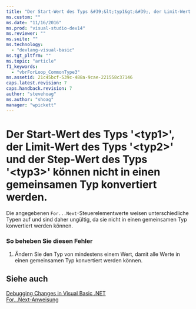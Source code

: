 ```yaml
---
title: "Der Start-Wert des Typs &#39;&lt;typ1&gt;&#39;, der Limit-Wert des Typs &#39;&lt;typ2&gt;&#39; und der Step-Wert des Typs &#39;&lt;typ3&gt;&#39; k&#246;nnen nicht in einen gemeinsamen Typ konvertiert werden. | Microsoft Docs"
ms.custom: ""
ms.date: "11/16/2016"
ms.prod: "visual-studio-dev14"
ms.reviewer: ""
ms.suite: ""
ms.technology: 
  - "devlang-visual-basic"
ms.tgt_pltfrm: ""
ms.topic: "article"
f1_keywords: 
  - "vbrForLoop_CommonType3"
ms.assetid: 21c45bcf-539c-488a-9cae-221558c37146
caps.latest.revision: 7
caps.handback.revision: 7
author: "stevehoag"
ms.author: "shoag"
manager: "wpickett"
---
```

# Der Start-Wert des Typs &#39;&lt;typ1&gt;&#39;, der Limit-Wert des Typs &#39;&lt;typ2&gt;&#39; und der Step-Wert des Typs &#39;&lt;typ3&gt;&#39; k&#246;nnen nicht in einen gemeinsamen Typ konvertiert werden.
Die angegebenen `For...Next`\-Steuerelementwerte weisen unterschiedliche Typen auf und sind daher ungültig, da sie nicht in einen gemeinsamen Typ konvertiert werden können.  
  
### So beheben Sie diesen Fehler  
  
1.  Ändern Sie den Typ von mindestens einem Wert, damit alle Werte in einen gemeinsamen Typ konvertiert werden können.  
  
## Siehe auch  
 [Debugging Changes in Visual Basic .NET](http://msdn.microsoft.com/de-de/0e82bb0d-8bb2-4fe8-87d1-75f24c7cfd75)   
 [For...Next\-Anweisung](../../visual-basic/language-reference/statements/for-next-statement.md)